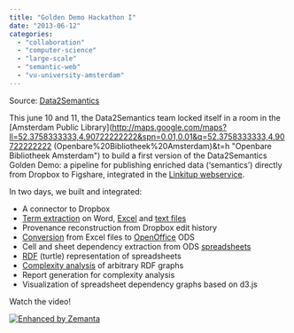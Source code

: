 ```yaml
---
title: "Golden Demo Hackathon I"
date: "2013-06-12"
categories: 
  - "collaboration"
  - "computer-science"
  - "large-scale"
  - "semantic-web"
  - "vu-university-amsterdam"
---
```


Source: [Data2Semantics](http://www.data2semantics.org/feed/)

This june 10 and 11, the Data2Semantics team locked itself in a room in the [Amsterdam Public Library](http://maps.google.com/maps?ll=52.3758333333,4.90722222222&spn=0.01,0.01&q=52.3758333333,4.90722222222 (Openbare%20Bibliotheek%20Amsterdam)&t=h "Openbare Bibliotheek Amsterdam") to build a first version of the Data2Semantics Golden Demo: a pipeline for publishing enriched data (‘semantics’) directly from Dropbox to Figshare, integrated in the [Linkitup webservice](http://linkitup.data2semantics.org).

In two days, we built and integrated:

- A connector to Dropbox
- [Term extraction](http://en.wikipedia.org/wiki/Terminology_extraction "Terminology extraction") on Word, [Excel](http://office.microsoft.com/en-us/excel "Microsoft Excel") and [text files](http://en.wikipedia.org/wiki/Text_file "Text file")
- Provenance reconstruction from Dropbox edit history
- [Conversion](http://en.wikipedia.org/wiki/Religious_conversion "Religious conversion") from Excel files to [OpenOffice](http://openoffice.org "OpenOffice") ODS
- Cell and sheet dependency extraction from ODS [spreadsheets](http://en.wikipedia.org/wiki/Spreadsheet "Spreadsheet")
- [RDF](http://en.wikipedia.org/wiki/Resource_Description_Framework "Resource Description Framework") (turtle) representation of spreadsheets
- [Complexity analysis](http://en.wikipedia.org/wiki/Analysis_of_algorithms "Analysis of algorithms") of arbitrary RDF graphs
- Report generation for complexity analysis
- Visualization of spreadsheet dependency graphs based on d3.js

Watch the video!

[![Enhanced by Zemanta](http://img.zemanta.com/zemified_e.png?x-id=6f9bc1ab-b287-420d-83ed-9614722e233d)](http://www.zemanta.com/?px "Enhanced by Zemanta")
